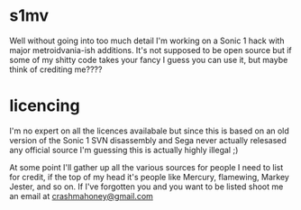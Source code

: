 # s1mv
Well without going into too much detail I'm working on a Sonic 1 hack with major metroidvania-ish additions. It's not supposed to be open source but if some of my shitty code takes your fancy I guess you can use it,  but maybe think of crediting me????

# licencing
I'm no expert on all the licences availabale but since this is based on an old version of the Sonic 1 SVN disassembly and Sega never actually relesased any official source I'm guessing this is actually highly illegal ;)

At some point I'll gather up all the various sources for people I need to list for credit, if the top of my head it's people like Mercury, flamewing, Markey Jester, and so on. If I've forgotten you and you want to be listed shoot me an email at crashmahoney@gmail.com
